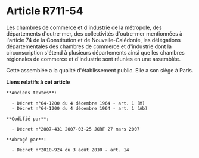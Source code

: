 # Article R711-54

Les chambres de commerce et d'industrie de la métropole, des départements d'outre-mer, des collectivités d'outre-mer
mentionnées à l'article 74 de la Constitution et de Nouvelle-Calédonie, les délégations départementales des chambres de
commerce et d'industrie dont la circonscription s'étend à plusieurs départements ainsi que les chambres régionales de
commerce et d'industrie sont réunies en une assemblée.

Cette assemblée a la qualité d'établissement public. Elle a son siège à Paris.

**Liens relatifs à cet article**

	**Anciens textes**:

	  - Décret n°64-1200 du 4 décembre 1964 - art. 1 (M)
	  - Décret n°64-1200 du 4 décembre 1964 - art. 1 (Ab)

	**Codifié par**:

	  - Décret n°2007-431 2007-03-25 JORF 27 mars 2007

	**Abrogé par**:

	  - Décret n°2010-924 du 3 août 2010 - art. 14
